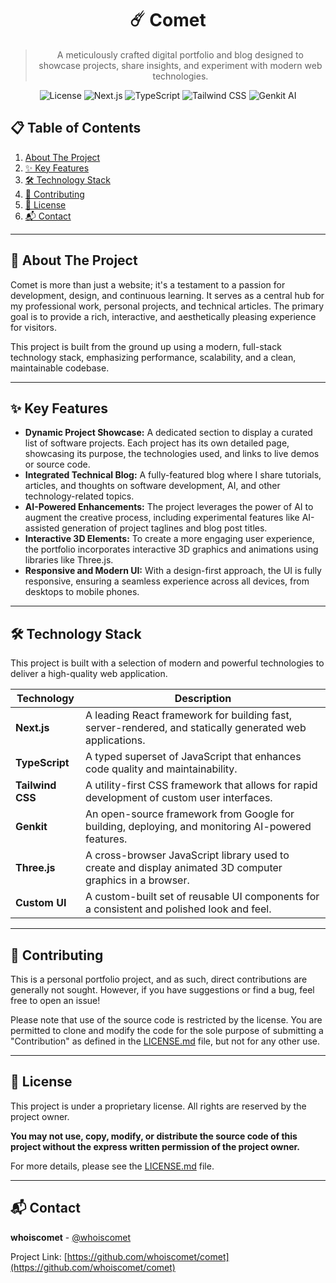 <div align="center">

# ☄️ Comet

> A meticulously crafted digital portfolio and blog designed to showcase projects, share insights, and experiment with modern web technologies.

![License](https://img.shields.io/badge/License-Proprietary-red.svg)
![Next.js](https://img.shields.io/badge/Next.js-000000?style=for-the-badge&logo=nextdotjs&logoColor=white)
![TypeScript](https://img.shields.io/badge/TypeScript-3178C6?style=for-the-badge&logo=typescript&logoColor=white)
![Tailwind CSS](https://img.shields.io/badge/Tailwind_CSS-38B2AC?style=for-the-badge&logo=tailwind-css&logoColor=white)
![Genkit AI](https://img.shields.io/badge/Genkit_AI-4285F4?style=for-the-badge&logo=google&logoColor=white)

</div>

<!-- 
🚀 Add a stunning screenshot or GIF of your portfolio here! 
<p align="center">
  <img src="path/to/your/screenshot.gif" alt="Comet Portfolio Demo" width="800"/>
</p>
-->

## 📋 Table of Contents

1.  [About The Project](#-about-the-project)
2.  [✨ Key Features](#-key-features)
3.  [🛠️ Technology Stack](#️-technology-stack)
4.  [🤝 Contributing](#-contributing)
5.  [📜 License](#-license)
6.  [📬 Contact](#-contact)

---

## 🚀 About The Project

Comet is more than just a website; it's a testament to a passion for development, design, and continuous learning. It serves as a central hub for my professional work, personal projects, and technical articles. The primary goal is to provide a rich, interactive, and aesthetically pleasing experience for visitors.

This project is built from the ground up using a modern, full-stack technology stack, emphasizing performance, scalability, and a clean, maintainable codebase.

---

## ✨ Key Features

*   **Dynamic Project Showcase:** A dedicated section to display a curated list of software projects. Each project has its own detailed page, showcasing its purpose, the technologies used, and links to live demos or source code.
*   **Integrated Technical Blog:** A fully-featured blog where I share tutorials, articles, and thoughts on software development, AI, and other technology-related topics.
*   **AI-Powered Enhancements:** The project leverages the power of AI to augment the creative process, including experimental features like AI-assisted generation of project taglines and blog post titles.
*   **Interactive 3D Elements:** To create a more engaging user experience, the portfolio incorporates interactive 3D graphics and animations using libraries like Three.js.
*   **Responsive and Modern UI:** With a design-first approach, the UI is fully responsive, ensuring a seamless experience across all devices, from desktops to mobile phones.

---

## 🛠️ Technology Stack

This project is built with a selection of modern and powerful technologies to deliver a high-quality web application.

| Technology      | Description                                                                                             |
| --------------- | ------------------------------------------------------------------------------------------------------- |
| **Next.js**     | A leading React framework for building fast, server-rendered, and statically generated web applications.  |
| **TypeScript**  | A typed superset of JavaScript that enhances code quality and maintainability.                          |
| **Tailwind CSS**| A utility-first CSS framework that allows for rapid development of custom user interfaces.              |
| **Genkit**      | An open-source framework from Google for building, deploying, and monitoring AI-powered features.       |
| **Three.js**    | A cross-browser JavaScript library used to create and display animated 3D computer graphics in a browser. |
| **Custom UI**   | A custom-built set of reusable UI components for a consistent and polished look and feel.                 |

---

## 🤝 Contributing

This is a personal portfolio project, and as such, direct contributions are generally not sought. However, if you have suggestions or find a bug, feel free to open an issue!

Please note that use of the source code is restricted by the license. You are permitted to clone and modify the code for the sole purpose of submitting a "Contribution" as defined in the [LICENSE.md](LICENCE.md) file, but not for any other use.

---

## 📜 License

This project is under a proprietary license. All rights are reserved by the project owner.

**You may not use, copy, modify, or distribute the source code of this project without the express written permission of the project owner.**

For more details, please see the [LICENSE.md](LICENSE.md) file.

---

## 📬 Contact

**whoiscomet** - [@whoiscomet](https://github.com/whoiscomet)

Project Link: [https://github.com/whoiscomet/comet](https://github.com/whoiscomet/comet)
